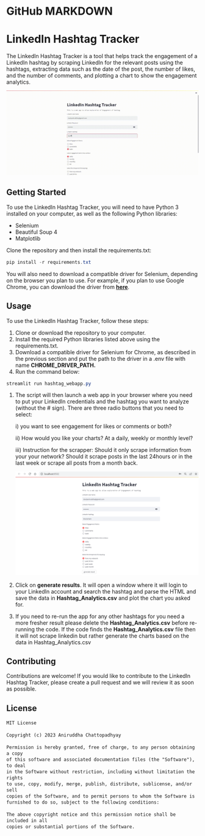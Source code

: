 # GitHub MARKDOWN

# **LinkedIn Hashtag Tracker**

The LinkedIn Hashtag Tracker is a tool that helps track the engagement of a LinkedIn hashtag by scraping LinkedIn for the relevant posts using the hashtags, extracting data such as the date of the post, the number of likes, and the number of comments, and plotting a chart to show the engagement analytics.

![](readme/Demo.gif)

## **Getting Started**

To use the LinkedIn Hashtag Tracker, you will need to have Python 3 installed on your computer, as well as the following Python libraries:

- Selenium
- Beautiful Soup 4
- Matplotlib

Clone the repository and then install the requirements.txt:

```powershell
pip install -r requirements.txt
```

You will also need to download a compatible driver for Selenium, depending on the browser you plan to use. For example, if you plan to use Google Chrome, you can download the driver from **[here](https://sites.google.com/chromium.org/driver/?pli=1)**.

## **Usage**

To use the LinkedIn Hashtag Tracker, follow these steps:

1. Clone or download the repository to your computer.
2. Install the required Python libraries listed above using the requirements.txt.
3. Download a compatible driver for Selenium for Chrome, as described in the previous section and put the path to the driver in a .env file with name **CHROME_DRIVER_PATH.**
4. Run the command below:

```powershell
streamlit run hashtag_webapp.py
```

1. The script will then launch a web app in your browser where you need to put your LinkedIn credentials and the hashtag you want to analyze (without the # sign). There are three radio buttons that you need to select:
    
    i) you want to see engagement for likes or comments or both?
    
    ii) How would you like your charts? At a daily, weekly or monthly level? 
    
    iii) Instruction for the scrapper: Should it only scrape information from your your network? Should it scrape posts in the last 24hours or in the last week or scrape all posts from a month back. 
    
    ![Untitled](readme/Untitled.png)
    
2. Click on **generate results**. It will open a window where it will login to your LinkedIn account and search the hashtag and parse the HTML and save the data in **Hashtag_Analytics.csv** and plot the chart you asked for.
3. If you need to re-run the app for any other hashtags for you need a more fresher result please delete the **Hashtag_Analytics.csv** before re-running the code. If the code finds the **Hashtag_Analytics.csv** file then it will not scrape linkedin but rather generate the charts based on the data in Hashtag_Analytics.csv

## **Contributing**

Contributions are welcome! If you would like to contribute to the LinkedIn Hashtag Tracker, please create a pull request and we will review it as soon as possible.

## **License**

```
MIT License

Copyright (c) 2023 Aniruddha Chattopadhyay

Permission is hereby granted, free of charge, to any person obtaining a copy
of this software and associated documentation files (the "Software"), to deal
in the Software without restriction, including without limitation the rights
to use, copy, modify, merge, publish, distribute, sublicense, and/or sell
copies of the Software, and to permit persons to whom the Software is
furnished to do so, subject to the following conditions:

The above copyright notice and this permission notice shall be included in all
copies or substantial portions of the Software.
```